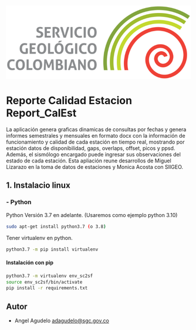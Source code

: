 ![SGC](images/sgc_logo.png)<!-- .element width="700"-->

# Reporte Calidad Estacion Report_CalEst


La aplicación genera graficas dinamicas de consultas por fechas y genera informes semestrales y mensuales en formato docx 
con la información de funcionamiento y calidad de cada estación en tiempo real, mostrando por estación datos de disponibilidad, gaps, overlaps, offset, picos y ppsd. Además, 
el sismólogo encargado puede ingresar sus observaciones del estado de cada estación. Esta apliación reune desarrollos de Miguel Lizarazo en la toma de datos de estaciones y Monica Acosta con SIIGEO.
## 1. Instalacio linux

### - Python
Python Versión 3.7 en adelante. (Usaremos como ejemplo python 3.10)
```bash
sudo apt-get install python3.7 (o 3.8)
```

Tener virtualenv en python.
```bash
python3.7 -m pip install virtualenv
```

#### Instalación con pip 
```bash
python3.7 -m virtualenv env_sc2sf
source env_sc2sf/bin/activate
pip install -r requirements.txt
```

## Autor

- Angel Agudelo adagudelo@sgc.gov.co

